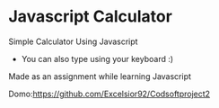 # Javascript Calculator

Simple Calculator Using Javascript

- You can also type using your keyboard :)

Made as an assignment while learning Javascript

Domo:https://github.com/Excelsior92/Codsoftproject2

